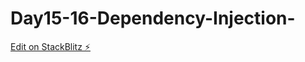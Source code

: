 # Day15-16-Dependency-Injection-

[Edit on StackBlitz ⚡️](https://stackblitz.com/edit/angular-ivy-v48kxp)